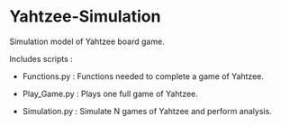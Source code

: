 # Yahtzee-Simulation

Simulation model of Yahtzee board game. 

Includes scripts : 

* Functions.py : Functions needed to complete a game of Yahtzee.

* Play_Game.py : Plays one full game of Yahtzee.

* Simulation.py : Simulate N games of Yahtzee and perform analysis.

